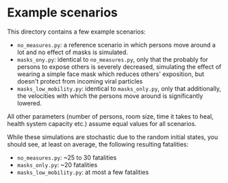 # Example scenarios
This directory contains a few example scenarios:
- `no_measures.py`: a reference scenario in which persons move around a lot and no effect of masks is simulated.
- `masks_ony.py`: identical to `no_measures.py`, only that the probably for persons to expose others is severely decreased, simulating the effect of wearing a simple face mask which reduces others' exposition, but doesn't protect from incoming viral particles
- `masks_low_mobility.py`: identical to `masks_only.py`, only that additionally, the velocities with which the persons move around is significantly lowered.

All other parameters (number of persons, room size, time it takes to heal, health system capacity etc.) assume equal values for all scenarios.

While these simulations are stochastic due to the random initial states, you should see, at least on average, the following resulting fatalities:
- `no_measures.py`: ~25 to 30 fatalities
- `masks_only.py`: ~20 fatalities
- `masks_low_mobility.py`: at most a few fatalities
